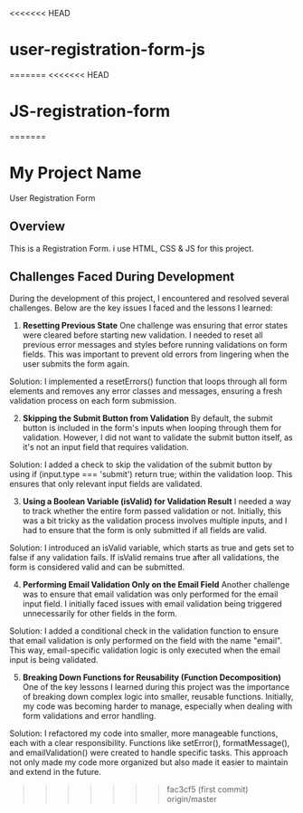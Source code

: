 <<<<<<< HEAD
# user-registration-form-js
=======
<<<<<<< HEAD
# JS-registration-form
=======
# My Project Name
User Registration Form

## Overview
This is a Registration Form. i use HTML, CSS & JS for this project.


## Challenges Faced During Development
During the development of this project, I encountered and resolved several challenges. Below are the key issues I faced and the lessons I learned:

1. **Resetting Previous State**
One challenge was ensuring that error states were cleared before starting new validation. I needed to reset all previous error messages and styles before running validations on form fields. This was important to prevent old errors from lingering when the user submits the form again.

Solution:
I implemented a resetErrors() function that loops through all form elements and removes any error classes and messages, ensuring a fresh validation process on each form submission.

2. **Skipping the Submit Button from Validation**
By default, the submit button is included in the form's inputs when looping through them for validation. However, I did not want to validate the submit button itself, as it's not an input field that requires validation.

Solution:
I added a check to skip the validation of the submit button by using if (input.type === 'submit') return true; within the validation loop. This ensures that only relevant input fields are validated.

3. **Using a Boolean Variable (isValid) for Validation Result**
I needed a way to track whether the entire form passed validation or not. Initially, this was a bit tricky as the validation process involves multiple inputs, and I had to ensure that the form is only submitted if all fields are valid.

Solution:
I introduced an isValid variable, which starts as true and gets set to false if any validation fails. If isValid remains true after all validations, the form is considered valid and can be submitted.

4. **Performing Email Validation Only on the Email Field**
Another challenge was to ensure that email validation was only performed for the email input field. I initially faced issues with email validation being triggered unnecessarily for other fields in the form.

Solution:
I added a conditional check in the validation function to ensure that email validation is only performed on the field with the name "email". This way, email-specific validation logic is only executed when the email input is being validated.

5. **Breaking Down Functions for Reusability (Function Decomposition)**
One of the key lessons I learned during this project was the importance of breaking down complex logic into smaller, reusable functions. Initially, my code was becoming harder to manage, especially when dealing with form validations and error handling.

Solution:
I refactored my code into smaller, more manageable functions, each with a clear responsibility. Functions like setError(), formatMessage(), and emailValidation() were created to handle specific tasks. This approach not only made my code more organized but also made it easier to maintain and extend in the future.
>>>>>>> fac3cf5 (first commit)
>>>>>>> origin/master
